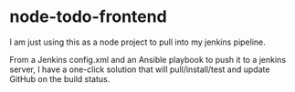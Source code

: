 # node-todo-frontend
I am just using this as a node project to pull into my jenkins pipeline.

From a Jenkins config.xml and an Ansible playbook to push it to a jenkins server, I have a one-click solution that will
pull/install/test and update GitHub on the build status.
